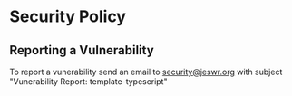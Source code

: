 # Security Policy

## Reporting a Vulnerability

To report a vunerability send an email to [security@jeswr.org](security@jeswr.org) with subject "Vunerability Report: template-typescript"
